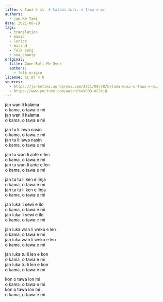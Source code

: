 ```yaml
---
title: o tawa e mi  # kalama musi: o tawa e mi
authors:
  - jan Ke Tami
date: 2021-08-28
tags:
  - translation
  - music
  - lyrics
  - ballad
  - folk song
  - sea shanty
original:
  title: Come Roll Me Over
  authors:
    - folk origin
license: CC BY 4.0
sources:
  - https://janketami.wordpress.com/2021/08/28/kalama-musi-o-tawa-e-mi/
  - https://www.youtube.com/watch?v=VG03-mCJkjQ
---
```


jan wan li kalama  \
o kama, o tawa e mi  \
jan wan li kalama  \
o kama, o tawa e mi

jan tu li lawa nasin  \
o kama, o tawa e mi  \
jan tu li lawa nasin  \
o kama, o tawa e mi

jan tu wan li ante e len  \
o kama, o tawa e mi  \
jan tu wan li ante e len  \
o kama, o tawa e mi

jan tu tu li ken e linja  \
o kama, o tawa e mi  \
jan tu tu li ken e linja  \
o kama, o tawa e mi

jan luka li sewi e ilo  \
o kama, o tawa e mi  \
jan luka li sewi e ilo  \
o kama, o tawa e mi

jan luka wan li weka e len  \
o kama, o tawa e mi  \
jan luka wan li weka e len  \
o kama, o tawa e mi

jan luka tu li len e kon  \
o kama, o tawa e mi  \
jan luka tu li len e kon  \
o kama, o tawa e mi

kon o tawa lon mi  \
o kama, o tawa e mi  \
kon o tawa lon mi  \
o kama, o tawa e mi
